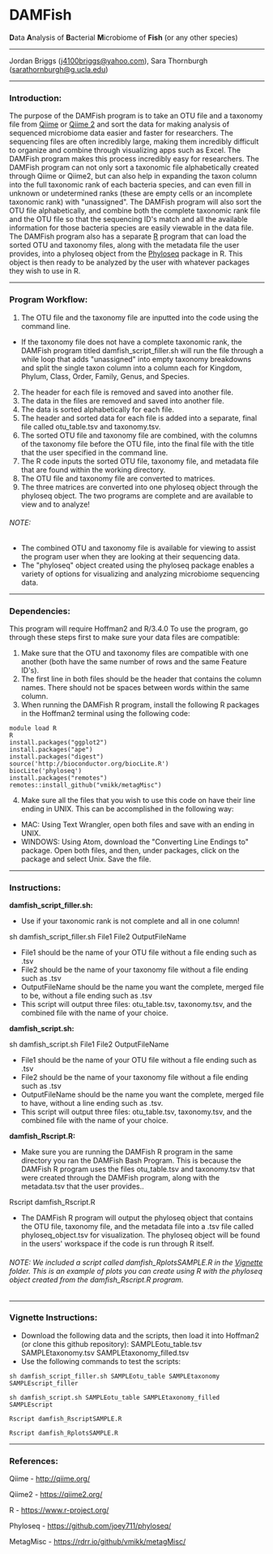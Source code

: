 # **DAMFish** 

**D**ata **A**nalysis of **B**acterial **M**icrobiome of **Fish**
(or any other species)
___
Jordan Briggs (j4100briggs@yahoo.com), Sara Thornburgh (sarathornburgh@g.ucla.edu)
___
### **Introduction:**

The purpose of the DAMFish program is to take an OTU file and a taxonomy file from [Qiime](http://qiime.org/) or [Qiime 2](https://qiime2.org/) and sort the data for making analysis of sequenced microbiome data easier and faster for researchers. The sequencing files are often incredibly large, making them incredibly difficult to organize and combine through visualizing apps such as Excel. The DAMFish program makes this process incredibly easy for researchers. The DAMFish program can not only sort a taxonomic file alphabetically created through Qiime or Qiime2, but can also help in expanding the taxon column into the full taxonomic rank of each bacteria species, and can even fill in unknown or undetermined ranks (these are empty cells or an incomplete taxonomic rank) with "unassigned". The DAMFish program will also sort the OTU file alphabetically, and combine both the complete taxonomic rank file and the OTU file so that the sequencing ID's match and all the available information for those bacteria species are easily viewable in the data file. The DAMFish program also has a separate [R](https://www.r-project.org/) program that can load the sorted OTU and taxonomy files, along with the metadata file the user provides, into a phyloseq object from the [Phyloseq](https://joey711.github.io/phyloseq/) package in R. This object is then ready to be analyzed by the user with whatever packages they wish to use in R.

___
### **Program Workflow:**

1. The OTU file and the taxonomy file are inputted into the code using the command line.
- If the taxonomy file does not have a complete taxonomic rank, the DAMFish program titled damfish_script_filler.sh will run the file through a while loop that adds "unassigned" into empty taxonomy breakdowns and split the single taxon column into a column each for Kingdom, Phylum, Class, Order, Family, Genus, and Species.
2. The header for each file is removed and saved into another file.
3. The data in the files are removed and saved into another file.
4. The data is sorted alphabetically for each file.
5. The header and sorted data for each file is added into a separate, final file called otu_table.tsv and taxonomy.tsv.
6. The sorted OTU file and taxonomy file are combined, with the columns of the taxonomy file before the OTU file, into the final file with the title that the user specified in the command line.
7. The R code inputs the sorted OTU file, taxonomy file, and metadata file that are found within the working directory.
8. The OTU file and taxonomy file are converted to matrices.
9. The three matrices are converted into one phyloseq object through the phyloseq object.
The two programs are complete and are available to view and to analyze!

###### NOTE: 
- The combined OTU and taxonomy file is available for viewing to assist the program user when they are looking at their sequencing data.
- The "phyloseq" object created using the phyloseq package enables a variety of options for visualizing and analyzing microbiome sequencing data.
___
### **Dependencies:**

This program will require Hoffman2 and R/3.4.0
To use the program, go through these steps first to make sure your data files are compatible: 

1. Make sure that the OTU and taxonomy files are compatible with one another (both have the same number of rows and the same Feature ID's). 
2. The first line in both files should be the header that contains the column names. There should not be spaces between words within the same column. 
3. When running the DAMFish R program, install the following R packages in the Hoffman2 terminal using the following code:
```{r}
module load R
R
install.packages("ggplot2")
install.packages("ape")
install.packages("digest")
source('http://bioconductor.org/biocLite.R')
biocLite('phyloseq')
install.packages("remotes")
remotes::install_github("vmikk/metagMisc")
```
4. Make sure all the files that you wish to use this code on have their line ending in UNIX. This can be accomplished in the following way:
- MAC: Using Text Wrangler, open both files and save with an ending in UNIX.
- WINDOWS: Using Atom, download the "Converting Line Endings to" package. Open both files, and then, under packages, click on the package and select Unix. Save the file.

___
### **Instructions:**


**damfish_script_filler.sh:**

- Use if your taxonomic rank is not complete and all in one column!

sh damfish_script_filler.sh File1 File2 OutputFileName

- File1 should be the name of your OTU file without a file ending such as .tsv
- File2 should be the name of your taxonomy file without a file ending such as .tsv
- OutputFileName should be the name you want the complete, merged file to be, without a file ending such as .tsv
- This script will output three files: otu_table.tsv, taxonomy.tsv, and the combined file with the name of your choice.


**damfish_script.sh:**

sh damfish_script.sh File1 File2 OutputFileName

- File1 should be the name of your OTU file without a file ending such as .tsv
- File2 should be the name of your taxonomy file without a file ending such as .tsv
- OutputFileName should be the name you want the complete, merged file to have, without a line ending such as .tsv.
- This script will output three files: otu_table.tsv, taxonomy.tsv, and the combined file with the name of your choice.


**damfish_Rscript.R:**

- Make sure you are running the DAMFish R program in the same directory you ran the DAMFish Bash Program. This is because the DAMFish R program uses the files otu_table.tsv and taxonomy.tsv that were created through the DAMFish program, along with the metadata.tsv that the user provides..

Rscript damfish_Rscript.R

- The DAMFish R program will output the phyloseq object that contains the OTU file, taxonomy file, and the metadata file into a .tsv file called phyloseq_object.tsv for visualization. The phyloseq object will be found in the users' workspace if the code is run through R itself.


###### NOTE: We included a script called damfish_RplotsSAMPLE.R in the [Vignette](https://github.com/j4100briggs/Fish-Gut-dataProject199/tree/master/Vignette) folder. This is an example of plots you can create using R with the phyloseq object created from the damfish_Rscript.R program. 
 
___
### **Vignette Instructions:**

- Download the following data and the scripts, then load it into Hoffman2 (or clone this github repository): SAMPLEotu_table.tsv SAMPLEtaxonomy.tsv SAMPLEtaxonomy_filled.tsv
- Use the following commands to test the scripts:
```{r}
sh damfish_script_filler.sh SAMPLEotu_table SAMPLEtaxonomy SAMPLEscript_filler

sh damfish_script.sh SAMPLEotu_table SAMPLEtaxonomy_filled SAMPLEscript

Rscript damfish_RscriptSAMPLE.R

Rscript damfish_RplotsSAMPLE.R
```
___
### **References:**

Qiime - http://qiime.org/

Qiime2 - https://qiime2.org/

R - https://www.r-project.org/

Phyloseq - https://github.com/joey711/phyloseq/

MetagMisc - https://rdrr.io/github/vmikk/metagMisc/
